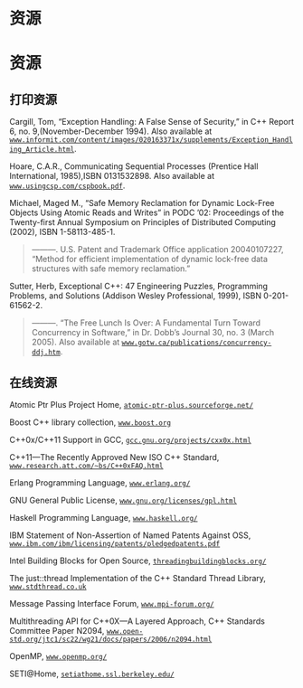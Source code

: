 # 资源

# 资源

## 打印资源

Cargill, Tom, “Exception Handling: A False Sense of Security,” in C++ Report 6, no. 9,(November-December 1994). Also available at [`www.informit.com/content/images/020163371x/supplements/Exception_Handling_Article.html`](http://www.informit.com/content/images/020163371x/supplements/Exception_Handling_Article.html).

Hoare, C.A.R., Communicating Sequential Processes (Prentice Hall International, 1985),ISBN 0131532898\. Also available at [`www.usingcsp.com/cspbook.pdf`](http://www.usingcsp.com/cspbook.pdf).

Michael, Maged M., “Safe Memory Reclamation for Dynamic Lock-Free Objects Using Atomic Reads and Writes” in PODC ’02: Proceedings of the Twenty-first Annual Symposium on Principles of Distributed Computing (2002), ISBN 1-58113-485-1.

> ———. U.S. Patent and Trademark Office application 20040107227, “Method for efficient implementation of dynamic lock-free data structures with safe memory reclamation.”

Sutter, Herb, Exceptional C++: 47 Engineering Puzzles, Programming Problems, and Solutions (Addison Wesley Professional, 1999), ISBN 0-201-61562-2.

> ———. “The Free Lunch Is Over: A Fundamental Turn Toward Concurrency in Software,” in Dr. Dobb’s Journal 30, no. 3 (March 2005). Also available at [`www.gotw.ca/publications/concurrency-ddj.htm`](http://www.gotw.ca/publications/concurrency-ddj.htm).

## 在线资源

Atomic Ptr Plus Project Home, [`atomic-ptr-plus.sourceforge.net/`](http://atomic-ptr-plus.sourceforge.net/)

Boost C++ library collection, [`www.boost.org`](http://www.boost.org)

C++0x/C++11 Support in GCC, [`gcc.gnu.org/projects/cxx0x.html`](http://gcc.gnu.org/projects/cxx0x.html)

C++11—The Recently Approved New ISO C++ Standard, [`www.research.att.com/~bs/C++0xFAQ.html`](http://www.research.att.com/~bs/C++0xFAQ.html)

Erlang Programming Language, [`www.erlang.org/`](http://www.erlang.org/)

GNU General Public License, [`www.gnu.org/licenses/gpl.html`](http://www.gnu.org/licenses/gpl.html)

Haskell Programming Language, [`www.haskell.org/`](http://www.haskell.org/)

IBM Statement of Non-Assertion of Named Patents Against OSS, [`www.ibm.com/ibm/licensing/patents/pledgedpatents.pdf`](http://www.ibm.com/ibm/licensing/patents/pledgedpatents.pdf)

Intel Building Blocks for Open Source, [`threadingbuildingblocks.org/`](http://threadingbuildingblocks.org/)

The just::thread Implementation of the C++ Standard Thread Library, [`www.stdthread.co.uk`](http://www.stdthread.co.uk)

Message Passing Interface Forum, [`www.mpi-forum.org/`](http://www.mpi-forum.org/)

Multithreading API for C++0X—A Layered Approach, C++ Standards Committee Paper N2094, [`www.open-std.org/jtc1/sc22/wg21/docs/papers/2006/n2094.html`](http://www.open-std.org/jtc1/sc22/wg21/docs/papers/2006/n2094.html)

OpenMP, [`www.openmp.org/`](http://www.openmp.org/)

SETI@Home, [`setiathome.ssl.berkeley.edu/`](http://setiathome.ssl.berkeley.edu/)